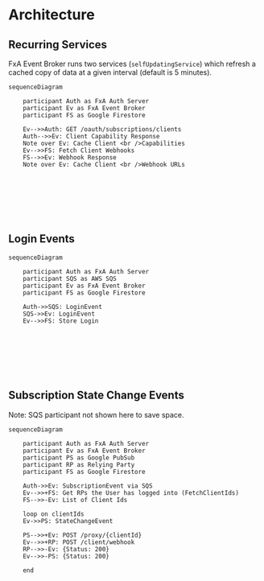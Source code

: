 # Architecture

## Recurring Services

FxA Event Broker runs two services (`selfUpdatingService`) which refresh a cached copy of data at a given
interval (default is 5 minutes).

```mermaid
sequenceDiagram

    participant Auth as FxA Auth Server
    participant Ev as FxA Event Broker
    participant FS as Google Firestore

    Ev-->>Auth: GET /oauth/subscriptions/clients
    Auth-->>Ev: Client Capability Response
    Note over Ev: Cache Client <br />Capabilities
    Ev-->>FS: Fetch Client Webhooks
    FS-->>Ev: Webhook Response
    Note over Ev: Cache Client <br />Webhook URLs
```

<br /><br /><br /><br /><br />

## Login Events

```mermaid
sequenceDiagram

    participant Auth as FxA Auth Server
    participant SQS as AWS SQS
    participant Ev as FxA Event Broker
    participant FS as Google Firestore

    Auth->>SQS: LoginEvent
    SQS->>Ev: LoginEvent
    Ev-->>FS: Store Login

```

<br /><br /><br /><br /><br />

## Subscription State Change Events

Note: SQS participant not shown here to save space.

```mermaid
sequenceDiagram

    participant Auth as FxA Auth Server
    participant Ev as FxA Event Broker
    participant PS as Google PubSub
    participant RP as Relying Party
    participant FS as Google Firestore

    Auth->>Ev: SubscriptionEvent via SQS
    Ev-->>+FS: Get RPs the User has logged into (FetchClientIds)
    FS-->>-Ev: List of Client Ids

    loop on clientIds
    Ev->>PS: StateChangeEvent

    PS-->>+Ev: POST /proxy/{clientId}
    Ev-->>+RP: POST /client/webhook
    RP-->>-Ev: {Status: 200}
    Ev-->>-PS: {Status: 200}

    end

```
